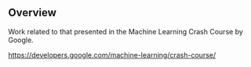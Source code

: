 ## Overview

Work related to that presented in the Machine Learning Crash Course by Google.

https://developers.google.com/machine-learning/crash-course/
